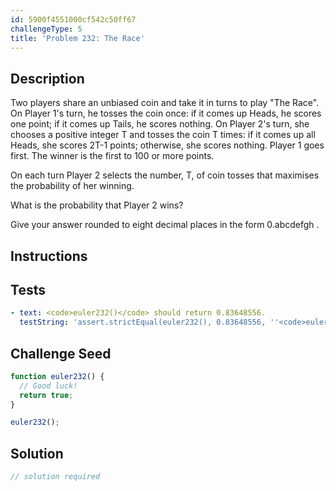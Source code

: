 ```yaml
---
id: 5900f4551000cf542c50ff67
challengeType: 5
title: 'Problem 232: The Race'
---
```


## Description
<section id='description'>
Two players share an unbiased coin and take it in turns to play "The Race". On Player 1's turn, he tosses the coin once: if it comes up Heads, he scores one point; if it comes up Tails, he scores nothing. On Player 2's turn, she chooses a positive integer T and tosses the coin T times: if it comes up all Heads, she scores 2T-1 points; otherwise, she scores nothing. Player 1 goes first. The winner is the first to 100 or more points.

On each turn Player 2 selects the number, T, of coin tosses that maximises the probability of her winning.

What is the probability that Player 2 wins?

Give your answer rounded to eight decimal places in the form 0.abcdefgh .
</section>

## Instructions
<section id='instructions'>

</section>

## Tests
<section id='tests'>

```yml
- text: <code>euler232()</code> should return 0.83648556.
  testString: 'assert.strictEqual(euler232(), 0.83648556, ''<code>euler232()</code> should return 0.83648556.'');'

```

</section>

## Challenge Seed
<section id='challengeSeed'>

<div id='js-seed'>

```js
function euler232() {
  // Good luck!
  return true;
}

euler232();
```

</div>



</section>

## Solution
<section id='solution'>

```js
// solution required
```
</section>
